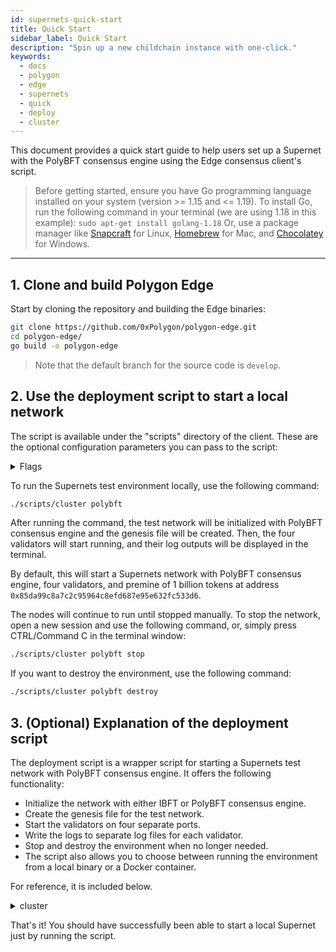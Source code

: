 ```yaml
---
id: supernets-quick-start
title: Quick Start
sidebar_label: Quick Start
description: "Spin up a new childchain instance with one-click."
keywords:
  - docs
  - polygon
  - edge
  - supernets
  - quick
  - deploy
  - cluster
---
```


This document provides a quick start guide to help users set up a Supernet with the PolyBFT consensus engine using the Edge consensus client's script.

> Before getting started, ensure you have Go programming language installed on your system (version >= 1.15 and <= 1.19). To install Go, run the following
> command in your terminal (we are using 1.18 in this example): `sudo apt-get install golang-1.18`
> Or, use a package manager like [Snapcraft](https://snapcraft.io/go) for Linux, [Homebrew](https://formulae.brew.sh/formula/go) for Mac, and [Chocolatey](https://community.chocolatey.org/packages/golang) for Windows.

---

## 1. Clone and build Polygon Edge

Start by cloning the repository and building the Edge binaries:

  ```bash
  git clone https://github.com/0xPolygon/polygon-edge.git
  cd polygon-edge/
  go build -o polygon-edge
  ```

> Note that the default branch for the source code is `develop`.

## 2. Use the deployment script to start a local network

The script is available under the "scripts" directory of the client.
These are the optional configuration parameters you can pass to the script:

<details>
<summary>Flags</summary>

| Flag | Description | Default Value |
|------|-------------|---------------|
| --validator-set-size | Number of validators in the network. | 4 |
| --bridge-json-rpc | JSON-RPC endpoint for the bridge. | http://127.0.0.1:8545 |
| --block-gas-limit | Maximum gas allowed for a block. | 10000000 |
| --premine | Address and amount of tokens to premine in the genesis block. | 0x85da99c8a7c2c95964c8efd687e95e632fc533d6:1000000000000000000000 |
| --epoch-size | Number of blocks per epoch. | 10 |
| --data-dir | Directory to store chain data. | test-chain- |
| --num | Number of nodes in the network. | 4 |
| --bootnode | Bootstrap node address in multiaddress format. | /ip4/127.0.0.1/tcp/30301/p2p/... |
| --insecure | Disable TLS. | |
| --log-level | Logging level for validators. | INFO |
| --seal | Enable block sealing. | |
| --help | Print usage information. | |

</details>

To run the Supernets test environment locally, use the following command:

  ```bash
  ./scripts/cluster polybft
  ```

After running the command, the test network will be initialized with PolyBFT consensus engine and the genesis file will be created. Then, the four validators will start running, and their log outputs will be displayed in the terminal.

By default, this will start a Supernets network with PolyBFT consensus engine, four validators, and premine of 1 billion tokens at address `0x85da99c8a7c2c95964c8efd687e95e632fc533d6`.

The nodes will continue to run until stopped manually. To stop the network, open a new session and use the following command, or, simply press CTRL/Command C in the terminal window:

  ```bash
  ./scripts/cluster polybft stop
  ```

If you want to destroy the environment, use the following command:

  ```bash
  ./scripts/cluster polybft destroy
  ```

## 3. (Optional) Explanation of the deployment script

The deployment script is a wrapper script for starting a Supernets test network with PolyBFT consensus engine. It offers the following functionality:

- Initialize the network with either IBFT or PolyBFT consensus engine.
- Create the genesis file for the test network.
- Start the validators on four separate ports.
- Write the logs to separate log files for each validator.
- Stop and destroy the environment when no longer needed.
- The script also allows you to choose between running the environment from a local binary or a Docker container.

For reference, it is included below.

<details>
<summary>cluster</summary>

```sh
#!/usr/bin/env bash

function initIbftConsensus() {
    echo "Running with ibft consensus"
    ./polygon-edge secrets init --insecure --data-dir test-chain- --num 4

    node1_id=$(./polygon-edge secrets output --data-dir test-chain-1 | grep Node | head -n 1 | awk -F ' ' '{print $4}')
    node2_id=$(./polygon-edge secrets output --data-dir test-chain-2 | grep Node | head -n 1 | awk -F ' ' '{print $4}')

    genesis_params="--consensus ibft --ibft-validators-prefix-path test-chain- \
    --bootnode /ip4/127.0.0.1/tcp/30301/p2p/$node1_id \
    --bootnode /ip4/127.0.0.1/tcp/30302/p2p/$node2_id"
}

function initPolybftConsensus() {
    echo "Running with polybft consensus"
    genesis_params="--consensus polybft --validator-set-size=4 --bridge-json-rpc http://127.0.0.1:8545"
    ./polygon-edge polybft-secrets --insecure --data-dir test-chain- --num 4
    ./polygon-edge manifest
}

function createGenesis() {
    ./polygon-edge genesis $genesis_params \
      --block-gas-limit 10000000 \
      --premine 0x85da99c8a7c2c95964c8efd687e95e632fc533d6:1000000000000000000000 \
      --epoch-size 10
}

function startServerFromBinary() {
  if [ "$1" == "write-logs" ]; then
    echo "Writing validators logs to the files..."
    ./polygon-edge server --data-dir ./test-chain-1 --chain genesis.json \
      --grpc-address :10000 --libp2p :30301 --jsonrpc :10002 \
      --num-block-confirmations 2 --seal --log-level DEBUG 2>&1 | tee ./validator-1.log &
    ./polygon-edge server --data-dir ./test-chain-2 --chain genesis.json \
      --grpc-address :20000 --libp2p :30302 --jsonrpc :20002 \
      --num-block-confirmations 2 --seal --log-level DEBUG 2>&1 | tee ./validator-2.log &
    ./polygon-edge server --data-dir ./test-chain-3 --chain genesis.json \
      --grpc-address :30000 --libp2p :30303 --jsonrpc :30002 \
      --num-block-confirmations 2 --seal --log-level DEBUG 2>&1 | tee ./validator-3.log &
    ./polygon-edge server --data-dir ./test-chain-4 --chain genesis.json \
      --grpc-address :40000 --libp2p :30304 --jsonrpc :40002 \
      --num-block-confirmations 2 --seal --log-level DEBUG 2>&1 | tee ./validator-4.log &
      wait
  else
    ./polygon-edge server --data-dir ./test-chain-1 --chain genesis.json \
      --grpc-address :10000 --libp2p :30301 --jsonrpc :10002 \
      --num-block-confirmations 2 --seal --log-level DEBUG &
    ./polygon-edge server --data-dir ./test-chain-2 --chain genesis.json \
      --grpc-address :20000 --libp2p :30302 --jsonrpc :20002 \
      --num-block-confirmations 2 --seal --log-level DEBUG &
    ./polygon-edge server --data-dir ./test-chain-3 --chain genesis.json \
      --grpc-address :30000 --libp2p :30303 --jsonrpc :30002 \
      --num-block-confirmations 2 --seal --log-level DEBUG &
    ./polygon-edge server --data-dir ./test-chain-4 --chain genesis.json \
      --grpc-address :40000 --libp2p :30304 --jsonrpc :40002 \
      --num-block-confirmations 2 --seal --log-level DEBUG &
      wait
  fi
}

function startServerFromDockerCompose() {
    case "$1" in
      "ibft")
        docker-compose -f ./docker/local/docker-compose.yml up -d --build
        ;;
      "polybft")
        cd core-contracts && npm install && npm run compile && cd -
        go run ./consensus/polybft/contractsapi/artifacts-gen/main.go
        EDGE_CONSENSUS=polybft docker-compose -f ./docker/local/docker-compose.yml up -d --build
        ;;
    esac
}

function destroyDockerEnvironment() {
    docker-compose -f ./docker/local/docker-compose.yml down -v
}

function stopDockerEnvironment() {
    docker-compose -f ./docker/local/docker-compose.yml stop
}

set -e

# Reset test-dirs
rm -rf test-chain-*
rm -f genesis.json
rm -f manifest.json

# Build binary
go build -o polygon-edge .

# If --docker flag is set run docker environment otherwise run from binary
case "$2" in
  "--docker")
    # cluster {consensus} --docker destroy
    if [ "$3" == "destroy" ]; then
      destroyDockerEnvironment
      echo "Docker $1 environment destroyed!"
      exit 0
    # cluster {consensus} --docker stop
    elif [ "$3" == "stop" ]; then
      stopDockerEnvironment
      echo "Docker $1 environment stoped!"
      exit 0;
    fi

    # cluster {consensus} --docker
    echo "Running $1 docker environment..."
    startServerFromDockerCompose $1
    echo "Docker $1 environment deployed."
    exit 0
    ;;
  # cluster {consensus}
  *)
    echo "Running $1 environment from local binary..."
    # Initialize ibft or polybft consensus
    if [ "$1" == "ibft" ]; then
      # Initialize ibft consensus
      initIbftConsensus
      # Create genesis file and start the server from binary
      createGenesis
      startServerFromBinary $2
      exit 0;
    elif [ "$1" == "polybft" ]; then
      # Initialize polybft consensus
      initPolybftConsensus
      # Create genesis file and start the server from binary
      createGenesis
      startServerFromBinary $2
      exit 0;
    else
      echo "Unsupported consensus mode. Supported modes are: ibft and polybft "
      exit 1;
    fi
  ;;
esac
```

</details>

That's it! You should have successfully been able to start a local Supernet just by running the script.
